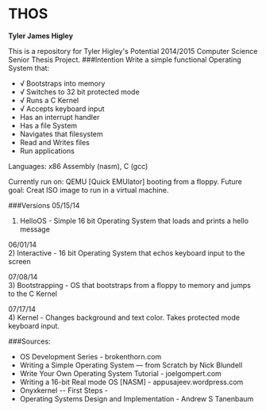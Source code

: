 THOS
=================
**Tyler James Higley**

This is a repository for Tyler Higley's Potential 2014/2015 Computer Science Senior Thesis Project. 
###Intention
Write a simple functional Operating System that:
- √ Bootstraps into memory
- √ Switches to 32 bit protected mode
- √ Runs a C Kernel
- √ Accepts keyboard input
- Has an interrupt handler
- Has a file System
- Navigates that filesystem
- Read and Writes files
- Run applications

Languages: x86 Assembly (nasm), C (gcc)

Currently run on: QEMU [Quick EMUlator] booting from a floppy.
Future goal: Creat ISO image to run in a virtual machine.

###Versions
05/15/14  
1) HelloOS - Simple 16 bit Operating System that loads and prints a hello message



06/01/14  
2) Interactive - 16 bit Operating System that echos keyboard input to the screen



07/08/14  
3) Bootstrapping - OS that bootstraps from a floppy to memory and jumps to the C Kernel



07/17/14  
4) Kernel - Changes background and text color. Takes protected mode keyboard input.


###Sources:
- OS Development Series - brokenthorn.com
- Writing a Simple Operating System — from Scratch by Nick Blundell
- Write Your Own Operating System Tutorial - joelgompert.com
- Writing a 16-bit Real mode OS [NASM] - appusajeev.wordpress.com
- Onyxkernel -- First Steps -
- Operating Systems Design and Implementation - Andrew S Tanenbaum
